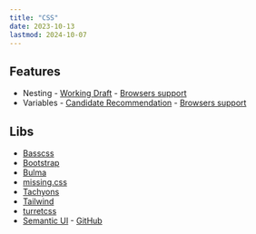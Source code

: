 ```yaml
---
title: "CSS"
date: 2023-10-13
lastmod: 2024-10-07
---
```

## Features
- Nesting - [Working Draft](https://drafts.csswg.org/css-nesting/) - [Browsers support](https://caniuse.com/css-nesting)
- Variables - [Candidate Recommendation](https://www.w3.org/TR/css-variables/) - [Browsers support](https://caniuse.com/css-variables)
## Libs
- [Basscss](https://basscss.com/)
- [Bootstrap](https://getbootstrap.com/)
- [Bulma](https://bulma.io/)
- [missing.css](https://missing.style/)
- [Tachyons](http://tachyons.io/)
- [Tailwind](https://tailwindcss.com/)
- [turretcss](https://turretcss.com/)
- [Semantic UI](https://semantic-ui.com/) - [GitHub](https://github.com/Semantic-Org/Semantic-UI)
